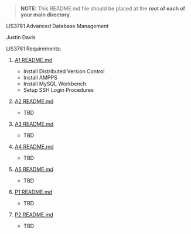 > **NOTE:** This README.md file should be placed at the **root of each of your main directory.**

LIS3781 Advanced Database Management

Justin Davis

LIS3781 Requirements:

[comment]: <> (*Course Work Links:*)

1. [A1 README.md](a1/README.md "My A1 README.md file")
    - Install Distributed Version Control
    - Install AMPPS
    - Install MySQL Workbench
    - Setup SSH Login Procedures

2. [A2 README.md](a2/README.md "My A2 README.md file")
    - TBD

3. [A3 README.md](a3/README.md "My A3 README.md file")
    - TBD

4. [A4 README.md](a4/README.md "My A4 README.md file")
    - TBD

5. [A5 README.md](a5/README.md "My A5 README.md file")
    - TBD

6. [P1 README.md](p1/README.md "My P1 README.md file")
    - TBD

7. [P2 README.md](p2/README.md "My P2 README.md file")
    - TBD